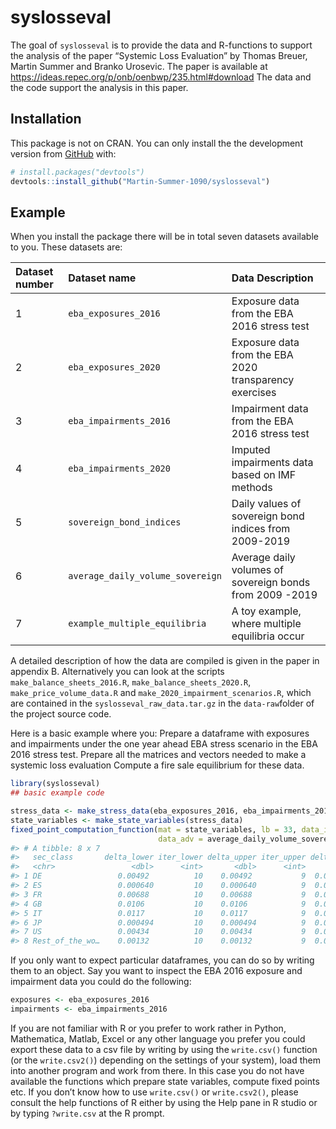 
<!-- README.md is generated from README.Rmd. Please edit that file -->

# syslosseval

<!-- badges: start -->
<!-- badges: end -->

The goal of `syslosseval` is to provide the data and R-functions to
support the analysis of the paper “Systemic Loss Evaluation” by Thomas
Breuer, Martin Summer and Branko Urosevic. The paper is available at
<https://ideas.repec.org/p/onb/oenbwp/235.html#download> The data and
the code support the analysis in this paper.

## Installation

This package is not on CRAN. You can only install the the development
version from [GitHub](https://github.com/) with:

``` r
# install.packages("devtools")
devtools::install_github("Martin-Summer-1090/syslosseval")
```

## Example

When you install the package there will be in total seven datasets
available to you. These datasets are:

| Dataset number | Dataset name                     | Data Description                                         |
|:---------------|:---------------------------------|:---------------------------------------------------------|
| 1              | `eba_exposures_2016`             | Exposure data from the EBA 2016 stress test              |
| 2              | `eba_exposures_2020`             | Exposure data from the EBA 2020 transparency exercises   |
| 3              | `eba_impairments_2016`           | Impairment data from the EBA 2016 stress test            |
| 4              | `eba_impairments_2020`           | Imputed impairments data based on IMF methods            |
| 5              | `sovereign_bond_indices`         | Daily values of sovereign bond indices from 2009-2019    |
| 6              | `average_daily_volume_sovereign` | Average daily volumes of sovereign bonds from 2009 -2019 |
| 7              | `example_multiple_equilibria`    | A toy example, where multiple equilibria occur           |

A detailed description of how the data are compiled is given in the
paper in appendix B. Alternatively you can look at the scripts
`make_balance_sheets_2016.R`, `make_balance_sheets_2020.R`,
`make_price_volume_data.R` and `make_2020_impairment_scenarios.R`, which
are contained in the `syslosseval_raw_data.tar.gz` in the
`data-raw`folder of the project source code.

Here is a basic example where you:
Prepare a dataframe with exposures and impairments under the one year
ahead EBA stress scenario in the EBA 2016 stress test.
Prepare all the matrices and vectors needed to make a systemic loss
evaluation
Compute a fire sale equilibrium for these data.

``` r
library(syslosseval)
## basic example code

stress_data <- make_stress_data(eba_exposures_2016, eba_impairments_2016, 1, 2015)
state_variables <- make_state_variables(stress_data)
fixed_point_computation_function(mat = state_variables, lb = 33, data_idx = sovereign_bond_indices, 
                                 data_adv = average_daily_volume_sovereign, base_year = 2015, constant = 1.5)
#> # A tibble: 8 x 7
#>   sec_class       delta_lower iter_lower delta_upper iter_upper delta_max unique
#>   <chr>                 <dbl>      <int>       <dbl>      <int>     <dbl> <lgl> 
#> 1 DE                 0.00492          10    0.00492           9  0.0146   TRUE  
#> 2 ES                 0.000640         10    0.000640          9  0.0191   TRUE  
#> 3 FR                 0.00688          10    0.00688           9  0.0203   TRUE  
#> 4 GB                 0.0106           10    0.0106            9  0.0166   TRUE  
#> 5 IT                 0.0117           10    0.0117            9  0.0322   TRUE  
#> 6 JP                 0.000494         10    0.000494          9  0.000907 TRUE  
#> 7 US                 0.00434          10    0.00434           9  0.00908  TRUE  
#> 8 Rest_of_the_wo…    0.00132          10    0.00132           9  0.00418  TRUE
```

If you only want to expect particular dataframes, you can do so by
writing them to an object. Say you want to inspect the EBA 2016 exposure
and impairment data you could do the following:

``` r
exposures <- eba_exposures_2016
impairments <- eba_impairments_2016
```

If you are not familiar with R or you prefer to work rather in Python,
Mathematica, Matlab, Excel or any other language you prefer you could
export these data to a csv file by writing by using the `write.csv()`
function (or the `write.csv2()`) depending on the settings of your
system), load them into another program and work from there. In this
case you do not have available the functions which prepare state
variables, compute fixed points etc. If you don’t know how to use
`write.csv()` or `write.csv2()`, please consult the help functions of R
either by using the Help pane in R studio or by typing `?write.csv` at
the R prompt.
